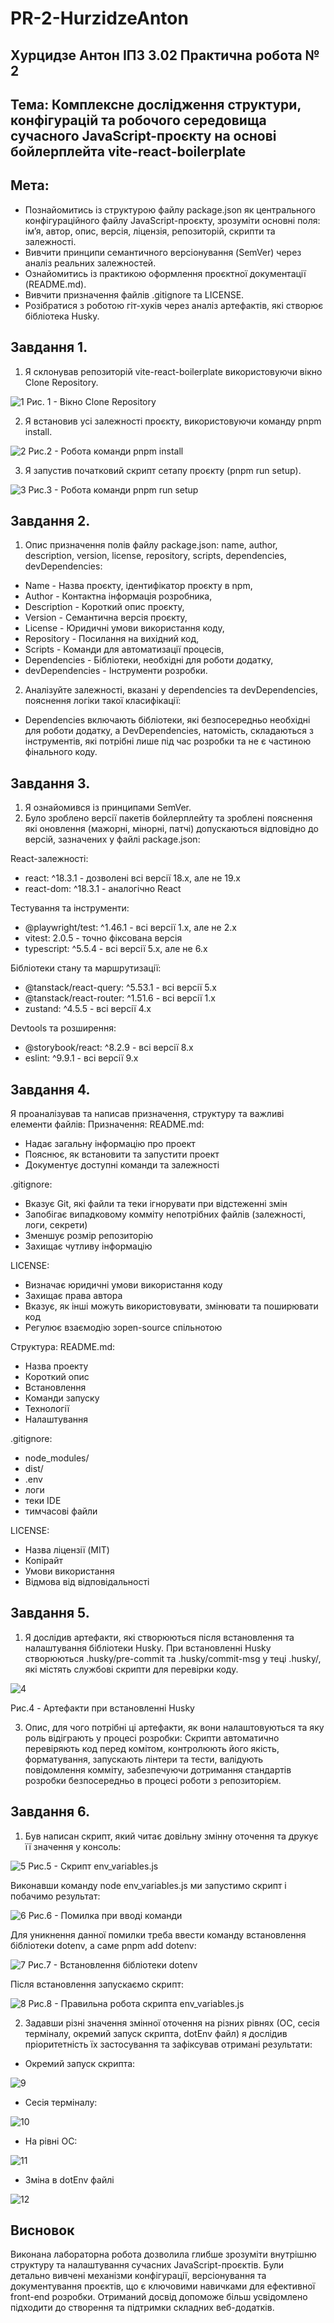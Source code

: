 # PR-2-HurzidzeAnton
## Хурцидзе Антон IПЗ 3.02 Практична робота № 2

## Тема: Комплексне дослідження структури, конфігурацій та робочого середовища сучасного JavaScript-проєкту на основі бойлерплейта vite-react-boilerplate
## Мета:
- Познайомитись із структурою файлу package.json як центрального конфігураційного файлу JavaScript-проєкту, зрозуміти основні поля: імʼя, автор, опис, версія, ліцензія, репозиторій, скрипти та залежності.
- Вивчити принципи семантичного версіонування (SemVer) через аналіз реальних залежностей.
- Ознайомитись із практикою оформлення проєктної документації (README.md).
- Вивчити призначення файлів .gitignore та LICENSE.
- Розібратися з роботою гіт-хуків через аналіз артефактів, які створює бібліотека Husky.

## Завдання 1.
1. Я склонував репозиторій vite-react-boilerplate використовуючи вiкно Clone Repository.

![1](https://github.com/GAMECHl/PR-2-HurzidzeAnton/blob/main/1.png)
Рис. 1 - Вiкно Clone Repository

2. Я встановив усі залежності проєкту, використовуючи команду pnpm install.

![2](https://github.com/GAMECHl/PR-2-HurzidzeAnton/blob/main/2.png)
Рис.2 - Робота команди pnpm install

3. Я запустив початковий скрипт сетапу проєкту (pnpm run setup).

![3](https://github.com/GAMECHl/PR-2-HurzidzeAnton/blob/main/3.png)
Рис.3 - Робота команди pnpm run setup

## Завдання 2.
1. Опис призначення полів файлу package.json: name, author, description, version, license, repository, scripts, dependencies, devDependencies:
- Name - Назва проєкту, iдентифікатор проєкту в npm,
- Author - Контактна інформація розробника,
- Description - Короткий опис проєкту,
- Version - Семантична версія проєкту,
- License - Юридичні умови використання коду,
- Repository - Посилання на вихідний код,
- Scripts - Команди для автоматизації процесів,
- Dependencies - Бібліотеки, необхідні для роботи додатку,
- devDependencies - Інструменти розробки.
2. Аналізуйте залежності, вказані у dependencies та devDependencies, пояснення логіки такої класифікації:
- Dependencies включають бібліотеки, які безпосередньо необхідні для роботи додатку, а DevDependencies, натомість, складаються з інструментів, які потрібні лише під час розробки та не є частиною фінального коду.

## Завдання 3.
1. Я ознайомився із принципами SemVer.
2. Було зроблено версії пакетів бойлерплейту та зробленi пояснення які оновлення (мажорні, мінорні, патчі) допускаються відповідно до версій, зазначених у файлі package.json:

React-залежності:
- react: ^18.3.1 - дозволені всі версії 18.x, але не 19.x
- react-dom: ^18.3.1 - аналогічно React


Тестування та інструменти:
- @playwright/test: ^1.46.1 - всі версії 1.x, але не 2.x
- vitest: 2.0.5 - точно фіксована версія
- typescript: ^5.5.4 - всі версії 5.x, але не 6.x


Бібліотеки стану та маршрутизації:
- @tanstack/react-query: ^5.53.1 - всі версії 5.x
- @tanstack/react-router: ^1.51.6 - всі версії 1.x
- zustand: ^4.5.5 - всі версії 4.x

Devtools та розширення:
- @storybook/react: ^8.2.9 - всі версії 8.x
- eslint: ^9.9.1 - всі версії 9.x

## Завдання 4.
Я проаналізував та написав призначення, структуру та важливі елементи файлів:
Призначення:
README.md:
- Надає загальну інформацію про проект
- Пояснює, як встановити та запустити проект
- Документує доступні команди та залежності

.gitignore:
- Вказує Git, які файли та теки ігнорувати при відстеженні змін
- Запобігає випадковому комміту непотрібних файлів (залежності, логи, секрети)
- Зменшує розмір репозиторію
- Захищає чутливу інформацію

LICENSE:
- Визначає юридичні умови використання коду
- Захищає права автора
- Вказує, як інші можуть використовувати, змінювати та поширювати код
- Регулює взаємодію зopen-source спільнотою

Структура:
README.md:
- Назва проекту
- Короткий опис
- Встановлення
- Команди запуску
- Технології
- Налаштування

.gitignore:
- node_modules/
- dist/
- .env
- логи
- теки IDE
- тимчасові файли

LICENSE:
- Назва ліцензії (MIT)
- Копірайт
- Умови використання
- Відмова від відповідальності

## Завдання 5.
1. Я дослідив артефакти, які створюються після встановлення та налаштування бібліотеки Husky.
При встановленні Husky створюються .husky/pre-commit та .husky/commit-msg у теці .husky/, які містять службові скрипти для перевірки коду.

![4](https://github.com/GAMECHl/PR-2-HurzidzeAnton/blob/main/4.png)

Рис.4 - Aртефакти при встановленнi Husky

3. Опиc, для чого потрібні ці артефакти, як вони налаштовуються та яку роль відіграють у процесі розробки:
Скрипти автоматично перевіряють код перед комітом, контролюють його якість, форматування, запускають лінтери та тести, валідують повідомлення комміту, забезпечуючи дотримання стандартів розробки безпосередньо в процесі роботи з репозиторієм.

## Завдання 6. 
1. Був написан скрипт, який читає довільну змінну оточення та друкує її значення у консоль:

![5](https://github.com/GAMECHl/PR-2-HurzidzeAnton/blob/main/5.png)
Рис.5 - Скрипт env_variables.js

Виконавши команду node env_variables.js ми запустимо скрипт i побачимо результат:

![6](https://github.com/GAMECHl/PR-2-HurzidzeAnton/blob/main/6.png)
Рис.6 - Помилка при вводi команди

Для уникнення данної помилки треба ввести команду встановлення бiблiотеки dotenv, а саме pnpm add dotenv:

![7](https://github.com/GAMECHl/PR-2-HurzidzeAnton/blob/main/7.png)
Рис.7 - Встановлення бiблiотеки dotenv

Пiсля встановлення запускаємо скрипт:

![8](https://github.com/GAMECHl/PR-2-HurzidzeAnton/blob/main/8.png)
Рис.8 - Правильна робота скрипта env_variables.js

2. Задавши різнi значення змінної оточення на різних рівнях (ОС, сесія терміналу, окремий запуск скрипта, dotEnv файл) я дослiдив пріоритетність їх застосування та
зафіксував отримані результати:

- Окремий запуск скрипта:

![9](https://github.com/GAMECHl/PR-2-HurzidzeAnton/blob/main/9.png)

- Сесiя термiналу:

![10](https://github.com/GAMECHl/PR-2-HurzidzeAnton/blob/main/10.png)

- На рiвнi ОС:

![11](https://github.com/GAMECHl/PR-2-HurzidzeAnton/blob/main/11.png)

- Змiна в dotEnv файлi

![12](https://github.com/GAMECHl/PR-2-HurzidzeAnton/blob/main/12.png)

## Висновок

Виконана лабораторна робота дозволила глибше зрозуміти внутрішню структуру та налаштування сучасних JavaScript-проєктів. Були детально вивченi механізми конфігурації, версіонування та документування проєктів, що є ключовими навичками для ефективної front-end розробки. Отриманий досвід допоможе більш усвідомлено підходити до створення та підтримки складних веб-додатків.
